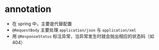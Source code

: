 # annotation

- 在 spring 中，主要是代替配置
- `@RequestBody` 主要处理 `application/json` 与 `application/xml`
- 用 `@ResponseStatus` 标注异常，当异常发生时就会抛出相应的状态码（如 404）
